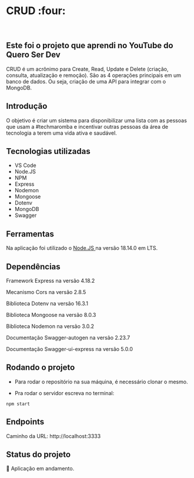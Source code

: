 <h1> CRUD :four: </h1>
<br>

<h2> Este foi o projeto que aprendi no YouTube do Quero Ser Dev </h2>
<p> CRUD é um acrônimo para Create, Read, Update e Delete (criação, consulta, atualização e remoção). São as 4 operações principais em um banco de dados. Ou seja, criação de uma API para integrar com o MongoDB. </p>

<h2> Introdução </h2>
O objetivo é criar um sistema para disponibilizar uma lista com as pessoas que usam a #techmaromba e incentivar outras pessoas da área de tecnologia a terem uma vida ativa e saudável.

## Tecnologias utilizadas
* VS Code
* Node.JS
* NPM
* Express
* Nodemon
* Mongoose
* Dotenv
* MongoDB
* Swagger

## Ferramentas
Na aplicação foi utilizado o <a href="https://nodejs.org/en/download" target="_blank" > Node.JS </a>  na versão 18.14.0 em LTS.



## Dependências 
Framework Express na versão 4.18.2 

Mecanismo Cors na versão 2.8.5

Biblioteca Dotenv na versão 16.3.1

Biblioteca Mongoose na versão 8.0.3

Biblioteca Nodemon na versão 3.0.2

Documentação Swagger-autogen na versão 2.23.7

Documentação Swagger-ui-express na versão 5.0.0



## Rodando o projeto
- Para rodar o repositório na sua máquina, é necessário clonar o mesmo.
  
- Pra rodar o servidor escreva no terminal:
```
npm start
```


## Endpoints
<p> Caminho da URL: http://localhost:3333 </p>


## Status do projeto
:construction: Aplicação em andamento.
